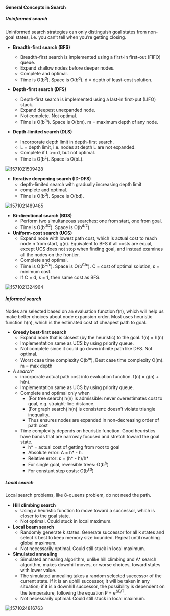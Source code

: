 #### General Concepts in Search

##### Uninformed search

Uninformed search strategies can only distinguish goal states from non-goal states, i.e. you can’t tell when you’re getting closing. 

- **Breadth-first search (BFS)**
  - Breadth-first search is implemented using a first-in first-out (FIFO) queue.
  - Expand shallow nodes before deeper nodes.
  - Complete and optimal.
  - Time is O(b<sup>d</sup>). Space is O(b<sup>d</sup>). d = depth of least-cost solution.

- **Depth-first search (DFS)**
  - Depth-first search is implemented using a last-in first-put (LIFO) stack.
  - Expand deepest unexpanded node.
  - Not complete. Not optimal.
  - Time is O(b<sup>m</sup>). Space is O(bm). m = maximum depth of any node.

- **Depth-limited search (DLS)**
  - Incorporate depth limit in depth-first search.
  - L = depth limit, i.e. nodes at depth L are not expanded.
  - Complete if L >= d, but not optimal.
  - Time is O(b<sup>L</sup>). Space is O(bL).

![1571021509428](C:\Users\jasky\AppData\Roaming\Typora\typora-user-images\1571021509428.png)

- **Iterative deepening search (ID-DFS)**
  - depth-limited search with gradually increasing depth limit
  - complete and optimal.
  - Time is O(b<sup>d</sup>). Space is O(bd).

![1571021489485](C:\Users\jasky\AppData\Roaming\Typora\typora-user-images\1571021489485.png)

- **Bi-directional search (BDS)**
  - Perform two simultaneous searches: one from start, one from goal.
  - Time is O(b<sup>d/2</sup>). Space is O(b<sup>d/2</sup>).
- **Uniform-cost search (UCS)**
  - Expand node with lowest path cost, which is actual cost to reach node n from start, g(n). Equivalent to BFS if all costs are equal, except UCS does not stop when finding goal, and instead examines all the nodes on the frontier.
  - Complete and optimal.
  - Time is O(b<sup>C/ε</sup>). Space is O(b<sup>C/ε</sup>). C = cost of optimal solution, ε = minimum cost.
  - If C = d, ε = 1, then same cost as BFS.

![1571021324964](C:\Users\jasky\AppData\Roaming\Typora\typora-user-images\1571021324964.png)



##### Informed search

Nodes are selected based on an evaluation function f(n), which will help us make better choices about node  expansion order. Most uses heuristic function h(n), which is the estimated cost of cheapest path to goal.

- **Greedy best-first search**
  - Expand node that is closest (by the heuristic) to the goal. f(n) = h(n)
  - Implementation same as UCS by using priority queue.
  - Not complete since it could go down infinite path like DFS. Not optimal.
  - Worst case time complexity O(b<sup>m</sup>), Best case time complexity O(m). m = max depth
- **A* search**
  - incorporate actual path cost into evaluation function. f(n) = g(n) + h(n).
  - Implementation same as UCS by using priority queue.
  - Complete and optimal only when
    - (For tree search) h(n) is admissible: never overestimates cost to goal, e.g. straight-line distance.
    - (For graph search) h(n) is consistent: doesn’t violate triangle inequality.
    - Thus ensures nodes are expanded in non-decreasing order of path cost
  - Time complexity depends on heuristic function. Good heuristics have bands that are narrowly focused and stretch toward the goal state.
    - h* = actual cost of getting from root to goal
    - Absolute error:  Δ = h* - h.
    - Relative error: ε = (h* - h)/h*
    - For single goal, reversible trees: O(b<sup>Δ</sup>)
    - For constant step costs: O(b<sup>εd</sup>)



##### Local search

Local search problems, like 8-queens problem, do not need the path. 

- **Hill climbing search**
  - Using a heuristic function to move toward a successor, which is closer to the goal state.
  - Not optimal. Could stuck in local maximum.
- **Local beam search**
  - Randomly generate k states. Generate successor for all k states and select k best to keep memory size bounded. Repeat until reaching global maximum.
  - Not necessarily optimal. Could still stuck in local maximum.
- **Simulated annealing**
  - Simulated annealing algorithm, unlike hill climbing and A* search algorithm, makes downhill
    moves, or worse choices, toward states with lower value.
  - The simulated annealing takes a random selected successor of the current state. If it is an uphill successor, it will be taken in any situation; if it is a downhill successor, the possibility is dependent on the temperature, following the equation P = e<sup>ΔE/T</sup>.
  - Not necessarily optimal. Could still stuck in local maximum.

![1571024816763](C:\Users\jasky\AppData\Roaming\Typora\typora-user-images\1571024816763.png)

